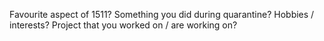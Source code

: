 
Favourite aspect of 1511?
Something you did during quarantine?
Hobbies / interests?
Project that you worked on / are working on?